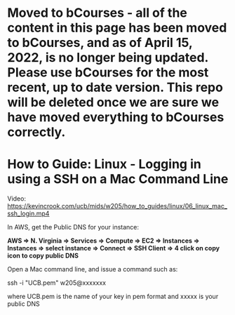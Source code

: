 # Moved to bCourses - all of the content in this page has been moved to bCourses, and as of April 15, 2022, is no longer being updated.  Please use bCourses for the most recent, up to date version. This repo will be deleted once we are sure we have moved everything to bCourses correctly.

# How to Guide: Linux - Logging in using a SSH on a Mac Command Line

Video: https://kevincrook.com/ucb/mids/w205/how_to_guides/linux/06_linux_mac_ssh_login.mp4

In AWS, get the Public DNS for your instance:

**AWS => N. Virginia => Services => Compute => EC2 => Instances => Instances => select instance => Connect => SSH Client => 4 click on copy icon to copy public DNS**

Open a Mac command line, and issue a command such as:

 ssh -i "UCB.pem" w205@xxxxxxx
 
 where UCB.pem is the name of your key in pem format and xxxxx is your public DNS
 
 
